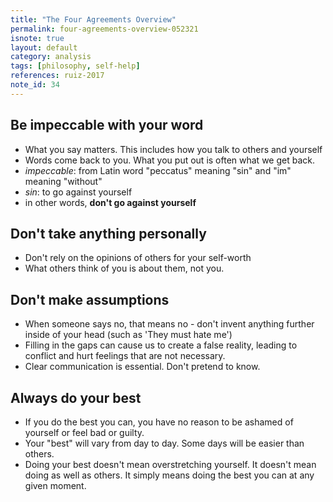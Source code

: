 ```yaml
---
title: "The Four Agreements Overview"
permalink: four-agreements-overview-052321
isnote: true
layout: default
category: analysis
tags: [philosophy, self-help]
references: ruiz-2017
note_id: 34
---
```


## Be impeccable with your word

- What you say matters. This includes how you talk to others and yourself
- Words come back to you. What you put out is often what we get back.
- *impeccable*: from Latin word "peccatus" meaning "sin" and "im" meaning "without"
- *sin*: to go against yourself
- in other words, **don't go against yourself**

## Don't take anything personally

- Don't rely on the opinions of others for your self-worth
- What others think of you is about them, not you.

## Don't make assumptions

- When someone says no, that means no - don't invent anything further inside of your head (such as 'They must hate me')
- Filling in the gaps can cause us to create a false reality, leading to conflict and hurt feelings that are not necessary.
- Clear communication is essential. Don't pretend to know.

## Always do your best

- If you do the best you can, you have no reason to be ashamed of yourself or feel bad or guilty.
- Your "best" will vary from day to day. Some days will be easier than others.
- Doing your best doesn't mean overstretching yourself. It doesn't mean doing as well as others. It simply means doing the best you can at any given moment.

